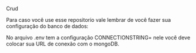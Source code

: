 Crud

Para caso você use esse repositorio vale lembrar de você fazer sua configuração do banco de dados:

No arquivo .env tem a configuração CONNECTIONSTRING= nele você deve colocar sua URL de conexão com o mongoDB.
